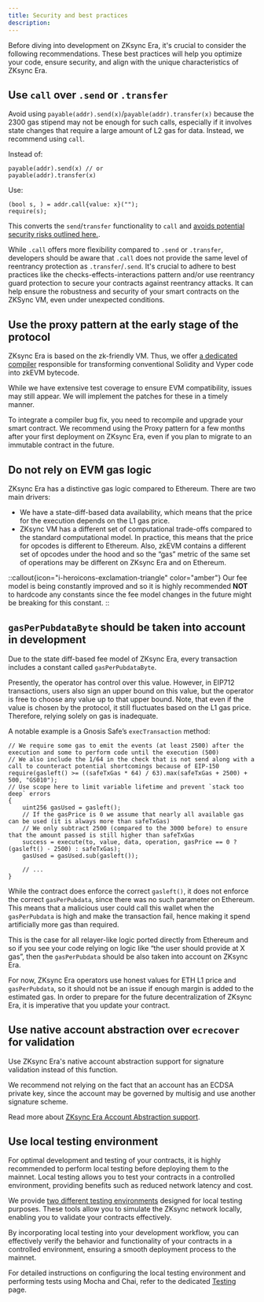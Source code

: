 ```yaml
---
title: Security and best practices
description:
---
```


Before diving into development on ZKsync Era, it's crucial to consider the following recommendations. These best
practices will help you optimize your code, ensure security, and align with the unique characteristics of ZKsync Era.

## Use `call` over `.send` or `.transfer`

Avoid using `payable(addr).send(x)`/`payable(addr).transfer(x)` because the 2300 gas stipend may not be enough
for such calls, especially if it involves state changes that require a large amount of L2 gas for data. Instead, we recommend using `call`.

Instead of:

```solidity
payable(addr).send(x) // or
payable(addr).transfer(x)
```

Use:

```solidity
(bool s, ) = addr.call{value: x}("");
require(s);
```

This converts the `send`/`transfer` functionality to `call` and [avoids potential security risks outlined here.](https://consensys.net/diligence/blog/2019/09/stop-using-soliditys-transfer-now/).

While `.call` offers more flexibility compared to `.send` or `.transfer`, developers should be aware that `.call`
does not provide the same level of reentrancy protection as `.transfer`/`.send`. It's crucial to adhere to best
practices like the checks-effects-interactions pattern and/or use reentrancy guard protection to secure your
contracts against reentrancy attacks. It can help ensure the robustness and security of your smart contracts on the ZKSync VM, even under unexpected conditions.

## Use the proxy pattern at the early stage of the protocol

ZKsync Era is based on the zk-friendly VM. Thus, we offer
[a dedicated compiler](/zksync-protocol/compiler/toolchain)
responsible for transforming conventional Solidity and Vyper code into zkEVM bytecode.

While we have extensive test coverage to ensure EVM compatibility, issues may still appear.
We will implement the patches for these in a timely manner.

To integrate a compiler bug fix, you need to recompile and upgrade your smart contract. We recommend using the
Proxy pattern for a few months after your first deployment on ZKsync Era, even if you plan to migrate to an immutable
contract in the future.

## Do not rely on EVM gas logic

ZKsync Era has a distinctive gas logic compared to Ethereum. There are two main drivers:

- We have a state-diff-based data availability, which means that the price for the execution depends on the L1 gas price.
- ZKsync VM has a different set of computational trade-offs compared to the standard computational model. In
practice, this means that the price for opcodes is different to Ethereum. Also, zkEVM contains a different set of
opcodes under the hood and so the “gas” metric of the same set of operations may be different on ZKsync Era and on Ethereum.

::callout{icon="i-heroicons-exclamation-triangle" color="amber"}
Our fee model is being constantly improved and so it is highly recommended **NOT** to hardcode any constants since the fee
model changes in the future might be breaking for this constant.
::

## `gasPerPubdataByte` should be taken into account in development

Due to the state diff-based fee model of ZKsync Era, every transaction includes a constant called `gasPerPubdataByte`.

Presently, the operator has control over this value. However, in EIP712 transactions, users also sign an upper bound
on this value, but the operator is free to choose any value up to that upper bound. Note, that even if the value
is chosen by the protocol, it still fluctuates based on the L1 gas price. Therefore, relying solely on gas is inadequate.

A notable example is a Gnosis Safe’s `execTransaction` method:

```solidity
// We require some gas to emit the events (at least 2500) after the execution and some to perform code until the execution (500)
// We also include the 1/64 in the check that is not send along with a call to counteract potential shortcomings because of EIP-150
require(gasleft() >= ((safeTxGas * 64) / 63).max(safeTxGas + 2500) + 500, "GS010");
// Use scope here to limit variable lifetime and prevent `stack too deep` errors
{
    uint256 gasUsed = gasleft();
    // If the gasPrice is 0 we assume that nearly all available gas can be used (it is always more than safeTxGas)
    // We only subtract 2500 (compared to the 3000 before) to ensure that the amount passed is still higher than safeTxGas
    success = execute(to, value, data, operation, gasPrice == 0 ? (gasleft() - 2500) : safeTxGas);
    gasUsed = gasUsed.sub(gasleft());

    // ...
}
```

While the contract does enforce the correct `gasleft()`, it does not enforce the correct `gasPerPubdata`, since there
was no such parameter on Ethereum. This means that a malicious user could call this wallet when the `gasPerPubdata` is
high and make the transaction fail, hence making it spend artificially more gas than required.

This is the case for all relayer-like logic ported directly from Ethereum and so if you see your code relying on logic
like “the user should provide at X gas”, then the `gasPerPubdata` should be also taken into account on ZKsync Era.

For now, ZKsync Era operators use honest values for ETH L1 price and `gasPerPubdata`, so it should not be an issue if
enough margin is added to the estimated gas. In order to prepare for the future decentralization of ZKsync Era,
it is imperative that you update your contract.

## Use native account abstraction over `ecrecover` for validation

Use ZKsync Era's native account abstraction support for signature validation instead of this function.

We recommend not relying on the fact that an account has an ECDSA private key, since the account may be governed by
multisig and use another signature scheme.

Read more about [ZKsync Era Account Abstraction support](/zksync-protocol/account-abstraction).

## Use local testing environment

For optimal development and testing of your contracts, it is highly recommended to perform local testing before deploying
them to the mainnet. Local testing allows you to test your contracts in a controlled environment, providing benefits such as
reduced network latency and cost.

We provide [two different testing environments](/build/test-and-debug) designed for local testing purposes.
These tools allow you to simulate the ZKsync network locally, enabling you to validate your contracts effectively.

By incorporating local testing into your development workflow, you can effectively verify the behavior and functionality of
your contracts in a controlled environment, ensuring a smooth deployment process to the mainnet.

For detailed instructions on configuring the local testing environment and performing tests using Mocha and Chai,
refer to the dedicated [Testing](/build/test-and-debug) page.
